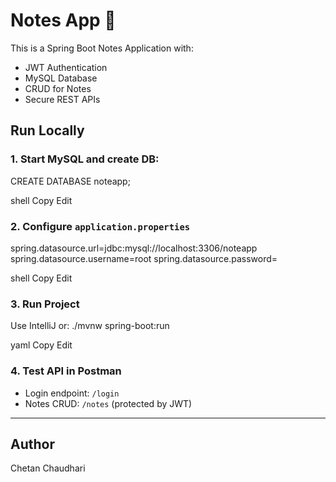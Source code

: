 # Notes App 📝

This is a Spring Boot Notes Application with:
- JWT Authentication
- MySQL Database
- CRUD for Notes
- Secure REST APIs

## Run Locally

### 1. Start MySQL and create DB:
CREATE DATABASE noteapp;

shell
Copy
Edit

### 2. Configure `application.properties`
spring.datasource.url=jdbc:mysql://localhost:3306/noteapp
spring.datasource.username=root
spring.datasource.password=

shell
Copy
Edit

### 3. Run Project

Use IntelliJ or:
./mvnw spring-boot:run

yaml
Copy
Edit

### 4. Test API in Postman
- Login endpoint: `/login`
- Notes CRUD: `/notes` (protected by JWT)

---

## Author
Chetan Chaudhari
